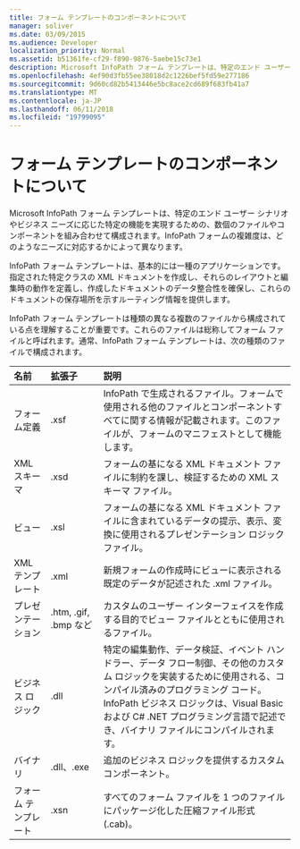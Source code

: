 ```yaml
---
title: フォーム テンプレートのコンポーネントについて
manager: soliver
ms.date: 03/09/2015
ms.audience: Developer
localization_priority: Normal
ms.assetid: b51361fe-cf29-f890-9876-5aebe15c73e1
description: Microsoft InfoPath フォーム テンプレートは、特定のエンド ユーザー シナリオやビジネス ニーズに応じた特定の機能を実現するための、数個のファイルやコンポーネントを組み合わせて構成されます。InfoPath フォームの複雑度は、どのようなニーズに対応するかによって異なります。
ms.openlocfilehash: 4ef90d3fb55ee38018d2c1226bef5fd59e277186
ms.sourcegitcommit: 9d60cd82b5413446e5bc8ace2cd689f683fb41a7
ms.translationtype: MT
ms.contentlocale: ja-JP
ms.lasthandoff: 06/11/2018
ms.locfileid: "19799095"
---
```

# <a name="about-form-template-components"></a>フォーム テンプレートのコンポーネントについて

Microsoft InfoPath フォーム テンプレートは、特定のエンド ユーザー シナリオやビジネス ニーズに応じた特定の機能を実現するための、数個のファイルやコンポーネントを組み合わせて構成されます。InfoPath フォームの複雑度は、どのようなニーズに対応するかによって異なります。
  
InfoPath フォーム テンプレートは、基本的には一種のアプリケーションです。指定された特定クラスの XML ドキュメントを作成し、それらのレイアウトと編集時の動作を定義し、作成したドキュメントのデータ整合性を確保し、これらのドキュメントの保存場所を示すルーティング情報を提供します。
  
InfoPath フォーム テンプレートは種類の異なる複数のファイルから構成されている点を理解することが重要です。これらのファイルは総称してフォーム ファイルと呼ばれます。通常、InfoPath フォーム テンプレートは、次の種類のファイルで構成されます。
  
|**名前**|**拡張子**|**説明**|
|:-----|:-----|:-----|
|フォーム定義  <br/> |.xsf  <br/> |InfoPath で生成されるファイル。フォームで使用される他のファイルとコンポーネントすべてに関する情報が記載されます。このファイルが、フォームのマニフェストとして機能します。  <br/> |
|XML スキーマ  <br/> |.xsd  <br/> |フォームの基になる XML ドキュメント ファイルに制約を課し、検証するための XML スキーマ ファイル。  <br/> |
|ビュー  <br/> |.xsl  <br/> |フォームの基になる XML ドキュメント ファイルに含まれているデータの提示、表示、変換に使用されるプレゼンテーション ロジック ファイル。  <br/> |
|XML テンプレート  <br/> |.xml  <br/> |新規フォームの作成時にビューに表示される既定のデータが記述された .xml ファイル。  <br/> |
|プレゼンテーション  <br/> |.htm, .gif, .bmp など  <br/> |カスタムのユーザー インターフェイスを作成する目的でビュー ファイルとともに使用されるファイル。  <br/> |
|ビジネス ロジック  <br/> |.dll  <br/> |特定の編集動作、データ検証、イベント ハンドラー、データ フロー制御、その他のカスタム ロジックを実装するために使用される、コンパイル済みのプログラミング コード。InfoPath ビジネス ロジックは、Visual Basic および C# .NET プログラミング言語で記述でき、バイナリ ファイルにコンパイルされます。  <br/> |
|バイナリ  <br/> |.dll、.exe  <br/> | 追加のビジネス ロジックを提供するカスタム コンポーネント。  <br/> |
|フォーム テンプレート  <br/> |.xsn  <br/> |すべてのフォーム ファイルを 1 つのファイルにパッケージ化した圧縮ファイル形式 (.cab)。  <br/> |
   

